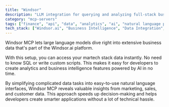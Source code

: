 ```yaml
---
title: "Windsor"
description: "LLM integration for querying and analyzing full-stack business data without SQL or custom scripting."
category: "mcp-servers"
tags: ["finance", "api", "data", "analytics", "ai", "natural language processing", "business intelligence", "martech"]
tech_stack: ["Windsor.ai", "Business Intelligence", "Data Integration", "Martech", "LLM Analytics", "AI-powered analytics"]
---
```


Windsor MCP lets large language models dive right into extensive business data that's part of the Windsor.ai platform. 

With this setup, you can access your martech stack data instantly. No need to know SQL or write custom scripts. This makes it easy for developers to create analytics and business intelligence features powered by AI in no time.

By simplifying complicated data tasks into easy-to-use natural language interfaces, Windsor MCP reveals valuable insights from marketing, sales, and customer data. This approach speeds up decision-making and helps developers create smarter applications without a lot of technical hassle.